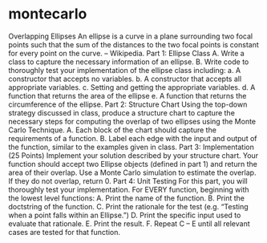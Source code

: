 # montecarlo
Overlapping Ellipses
An ellipse is a curve in a plane surrounding two focal points such that the sum of the distances to the two focal points is constant for every point on the curve. – Wikipedia.
Part 1: Ellipse Class 
A. Write a class to capture the necessary information of an ellipse.
B. Write code to thoroughly test your implementation of the ellipse class including:
a. A constructor that accepts no variables.
b. A constructor that accepts all appropriate variables.
c. Setting and getting the appropriate variables.
d. A function that returns the area of the ellipse
e. A function that returns the circumference of the ellipse.
Part 2: Structure Chart 
Using the top-down strategy discussed in class, produce a structure chart to capture the necessary steps for computing the overlap of two ellipses using the Monte Carlo Technique.
A. Each block of the chart should capture the requirements of a function.
B. Label each edge with the input and output of the function, similar to the examples given in class.
Part 3: Implementation (25 Points)
Implement your solution described by your structure chart. Your function should accept two Ellipse objects (defined in part 1) and return the area of their overlap. Use a Monte Carlo simulation to estimate the overlap. If they do not overlap, return 0.
Part 4: Unit Testing 
For this part, you will thoroughly test your implementation. For EVERY function, beginning with the lowest level functions:
A. Print the name of the function.
B. Print the doctstring of the function.
C. Print the rationale for the test (e.g. “Testing when a point falls within an Ellipse.”)
D. Print the specific input used to evaluate that rationale.
E. Print the result.
F. Repeat C – E until all relevant cases are tested for that function.